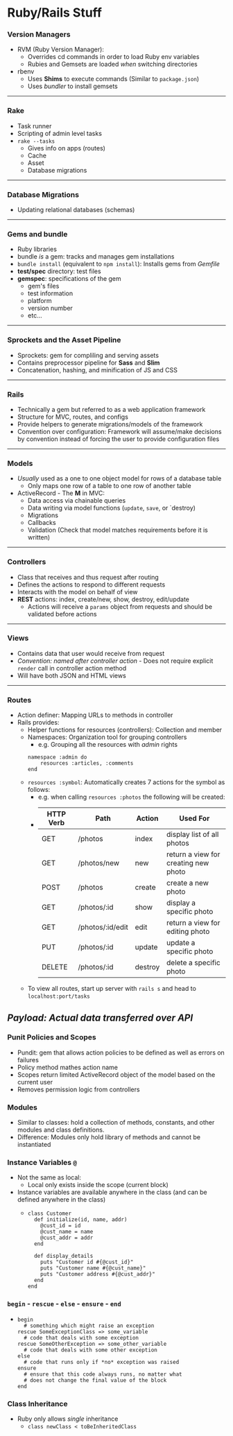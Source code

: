 # Ruby/Rails Stuff

### Version Managers
- RVM (Ruby Version Manager): 
  - Overrides cd commands in order to load Ruby env variables
  - Rubies and Gemsets are loaded *when* switching directories
- rbenv
  - Uses **Shims** to execute commands (Similar to `package.json`)
  - Uses *bundler* to install gemsets
  
---
### Rake
- Task runner
- Scripting of admin level tasks
- `rake --tasks`
  - Gives info on apps (routes)
  - Cache
  - Asset
  - Database migrations

---
### Database Migrations
- Updating relational databases (schemas)

---
### Gems and bundle
- Ruby libraries
- bundle *is* a gem: tracks and manages gem installations
- `bundle install` (equivalent to `npm install`): Installs gems from *Gemfile*
- **test/spec** directory: test files
- **gemspec**: specifications of the gem
  - gem's files
  - test information
  - platform
  - version number
  - etc...

---
### Sprockets and the Asset Pipeline
  - Sprockets: gem for compliling and serving assets
  - Contains preprocessor pipeline for **Sass** and **Slim**
  - Concatenation, hashing, and minification of JS and CSS
  
---
### Rails
  - Technically a gem but referred to as a web application framework
  - Structure for MVC, routes, and configs
  - Provide helpers to generate migrations/models of the framework
  - Convention over configuration: Framework will assume/make decisions by convention instead of forcing the user to provide configuration files
  
---
### Models
  - *Usually* used as a one to one object model for rows of a database table
    - Only maps one row of a table to one row of another table
  - ActiveRecord - The **M** in MVC:
    - Data access via chainable queries
    - Data writing via model functions (`update`, `save`, or `destroy)
    - Migrations
    - Callbacks
    - Validation (Check that model matches requirements before it is written)

---
### Controllers
  - Class that receives and thus request after routing
  - Defines the actions to respond to different requests
  - Interacts with the model on behalf of view
  - **REST** actions: index, create/new, show, destroy, edit/update
    - Actions will receive a `params` object from requests and should be validated before actions
    
---
### Views
  - Contains data that user would receive from request 
  - *Convention: named after controller action* - Does not require explicit `render` call in controller action method
  - Will have both JSON and HTML views
  
---
### Routes
  - Action definer: Mapping URLs to methods in controller
  - Rails provides:
    - Helper functions for resources (controllers): Collection and member
    - Namespaces: Organization tool for grouping controllers
      - e.g. Grouping all the resources with *admin* rights
      ```
      namespace :admin do
          resources :articles, :comments
      end
      ```
    - `resources :symbol`: Automatically creates 7 actions for the symbol as follows:
      - e.g. when calling `resources :photos` the following will be created:
      - | HTTP Verb | Path             | Action  | Used For                             |
        |-----------|------------------|---------|--------------------------------------|
        | GET       | /photos          | index   | display list of all photos           |
        | GET       | /photos/new      | new     | return a view for creating new photo |
        | POST      | /photos          | create  | create a new photo                   |
        | GET       | /photos/:id      | show    | display a specific photo             |
        | GET       | /photos/:id/edit | edit    | return a view for editing photo      |
        | PUT       | /photos/:id      | update  | update a specific photo              |
        | DELETE    | /photos/:id      | destroy | delete a specific photo              |
    - To view all routes, start up server with `rails s` and head to `localhost:port/tasks`
    
*Payload: Actual data transferred over API*
---
### Punit Policies and Scopes
  - Pundit: gem that allows action policies to be defined as well as errors on failures
  - Policy method mathes action name
  - Scopes return limited ActiveRecord object of the model based on the current user
  - Removes permission logic from controllers

### Modules
  - Similar to classes: hold a collection of methods, constants, and other modules and class definitions.
  - Difference: Modules only hold library of methods and cannot be instantiated
  
### Instance Variables `@`
  - Not the same as local:
    - Local only exists inside the scope (current block)
  - Instance variables are available anywhere in the class (and can be defined anywhere in the class)
    - ```
      class Customer
        def initialize(id, name, addr)
          @cust_id = id
          @cust_name = name
          @cust_addr = addr
        end

        def display_details
          puts "Customer id #{@cust_id}"
          puts "Customer name #{@cust_name}"
          puts "Customer address #{@cust_addr}"
        end
      end
      ```
      
 ### `begin` - `rescue` - `else` - `ensure` - `end`
  - ```
    begin
      # something which might raise an exception
    rescue SomeExceptionClass => some_variable
      # code that deals with some exception
    rescue SomeOtherException => some_other_variable
      # code that deals with some other exception
    else
      # code that runs only if *no* exception was raised
    ensure
      # ensure that this code always runs, no matter what
      # does not change the final value of the block
    end
    ```
    
### Class Inheritance
  - Ruby only allows *single* inheritance
    - `class newClass < toBeInheritedClass`
